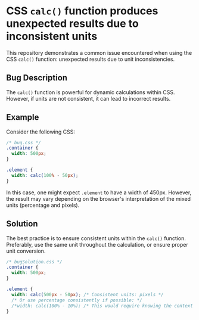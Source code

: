# CSS `calc()` function produces unexpected results due to inconsistent units

This repository demonstrates a common issue encountered when using the CSS `calc()` function: unexpected results due to unit inconsistencies.

## Bug Description

The `calc()` function is powerful for dynamic calculations within CSS. However, if units are not consistent, it can lead to incorrect results.

## Example

Consider the following CSS:

```css
/* bug.css */
.container {
  width: 500px;
}

.element {
  width: calc(100% - 50px);
}
```

In this case, one might expect `.element` to have a width of 450px. However, the result may vary depending on the browser's interpretation of the mixed units (percentage and pixels). 

## Solution

The best practice is to ensure consistent units within the `calc()` function.  Preferably, use the same unit throughout the calculation, or ensure proper unit conversion.

```css
/* bugSolution.css */
.container {
  width: 500px;
}

.element {
  width: calc(500px - 50px); /* Consistent units: pixels */
  /* Or use percentage consistently if possible: */
  /*width: calc(100% - 10%); /* This would require knowing the context */
}
```